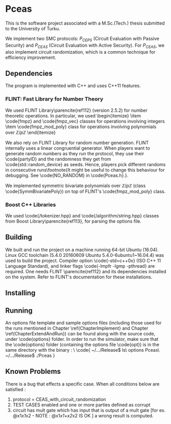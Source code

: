 # Pceas

This is the software project associated with a M.Sc.(Tech.) thesis submitted to the University of Turku.

We implement two SMC protocols: 
$P_{CEPS}$ (Circuit Evaluation with Passive Security) 
and 
$P_{CEAS}$ (Circuit Evaluation with Active Security). 
For $P_{CEAS}$, we also implement circuit randomization, which is a common technique for efficiency improvement. 

## Dependencies

The program is implemented with C++ and uses C++11 features. 

### FLINT: Fast Library for Number Theory

We used FLINT Library\parencite{ref112} (version 2.5.2) for number theoretic operations. In particular, we used 
\begin{itemize}
	\item \code{fmpz} and \code{fmpz\_vec} classes for operations involving integers
	\item \code{fmpz\_mod\_poly} class for operations involving polynomials over $\mathbb{Z}/p\mathbb{Z}$
\end{itemize}

We also rely on FLINT Library for random number generation. FLINT internally uses a linear congruential generator. When players want to generate random numbers as they run the protocol, they use their \code{partyID} and the randomness they get from \code{std::random\_device} as seeds. Hence, players pick different randoms in consecutive runs\footnote{It might be useful to change this behaviour for debugging. See \code{NO\_RANDOM} in \code{Pceas.h}.}.

We implemented symmetric bivariate polynomials over $\mathbb{Z}/p\mathbb{Z}$ (class \code{SymmBivariatePoly}) on top of FLINT's \code{fmpz\_mod\_poly} class.

### Boost C++ Libraries

We used \code{/tokenizer.hpp} and \code{/algorithm/string.hpp} classes from Boost Library\parencite{ref113}, for parsing the options file.

## Building

We built and run the project on a machine running 64-bit Ubuntu (16.04). Linux GCC toolchain (5.4.0 20160609 Ubuntu 5.4.0-6ubuntu1~16.04.4) was used to build the project. Compiler option \code{-std=c++0x} (ISO C++ 11 Language Standard), and linker flags \code{-lmpfr -lgmp -pthread} are required. One needs FLINT \parencite{ref112} and its dependencies installed on the system. Refer to FLINT's documentation for these installations.

## Installing

## Running

An options file template and sample options files (including those used for the runs mentioned in Chapter \ref{ChapterImplement} and Chapter \ref{ChapterExtendAndRun}) can be found along with the source code, under \code{options} folder. In order to run the simulator, make sure that the \code{options} folder (containing the options file \code{opt}) is in the same directory with the binary : \\
\code{
~/.../Release\$ ls\\
options Pceas\\
~/.../Release\$ ./Pceas
}

## Known Problems
There is a bug that effects a specific case. When all conditions below are satisfied : 
1. protocol = CEAS_with_circuit_randomization
2. TEST CASES enabled and one or more parties defined as corrupt
3. circuit has mult gate which has input that is output of a mult gate [for ex.  @x1*x1*x2  -  NOTE : @x1*x1+x2*x2 IS OK ]
a wrong result is computed.
